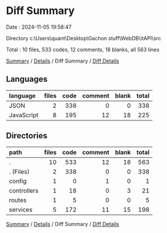 # Diff Summary

Date : 2024-11-05 19:58:47

Directory c:\\Users\\quant\\Desktop\\Gachon stuff\\WebDB\\itAPI\\src

Total : 10 files,  533 codes, 12 comments, 18 blanks, all 563 lines

[Summary](results.md) / [Details](details.md) / Diff Summary / [Diff Details](diff-details.md)

## Languages
| language | files | code | comment | blank | total |
| :--- | ---: | ---: | ---: | ---: | ---: |
| JSON | 2 | 338 | 0 | 0 | 338 |
| JavaScript | 8 | 195 | 12 | 18 | 225 |

## Directories
| path | files | code | comment | blank | total |
| :--- | ---: | ---: | ---: | ---: | ---: |
| . | 10 | 533 | 12 | 18 | 563 |
| . (Files) | 2 | 338 | 0 | 0 | 338 |
| config | 1 | 0 | 1 | 0 | 1 |
| controllers | 1 | 18 | 0 | 3 | 21 |
| routes | 1 | 5 | 0 | 0 | 5 |
| services | 5 | 172 | 11 | 15 | 198 |

[Summary](results.md) / [Details](details.md) / Diff Summary / [Diff Details](diff-details.md)